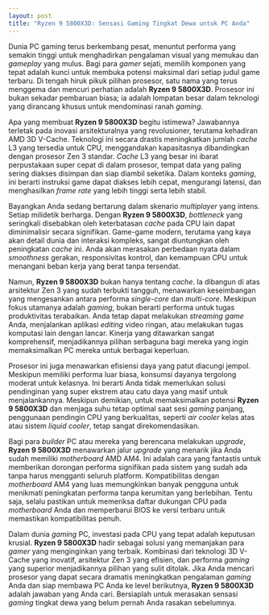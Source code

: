 ```yaml
---
layout: post
title: "Ryzen 9 5800X3D: Sensasi Gaming Tingkat Dewa untuk PC Anda"
---
```


Dunia PC gaming terus berkembang pesat, menuntut performa yang semakin tinggi untuk menghadirkan pengalaman visual yang memukau dan *gameplay* yang mulus. Bagi para *gamer* sejati, memilih komponen yang tepat adalah kunci untuk membuka potensi maksimal dari setiap judul game terbaru. Di tengah hiruk pikuk pilihan prosesor, satu nama yang terus menggema dan mencuri perhatian adalah **Ryzen 9 5800X3D**. Prosesor ini bukan sekadar pembaruan biasa; ia adalah lompatan besar dalam teknologi yang dirancang khusus untuk mendominasi ranah *gaming*.

Apa yang membuat **Ryzen 9 5800X3D** begitu istimewa? Jawabannya terletak pada inovasi arsitekturalnya yang revolusioner, terutama kehadiran AMD 3D V-Cache. Teknologi ini secara drastis meningkatkan jumlah *cache* L3 yang tersedia untuk CPU, menggandakan kapasitasnya dibandingkan dengan prosesor Zen 3 standar. *Cache* L3 yang besar ini ibarat perpustakaan super cepat di dalam prosesor, tempat data yang paling sering diakses disimpan dan siap diambil seketika. Dalam konteks *gaming*, ini berarti instruksi game dapat diakses lebih cepat, mengurangi latensi, dan menghasilkan *frame rate* yang lebih tinggi serta lebih stabil.

Bayangkan Anda sedang bertarung dalam skenario *multiplayer* yang intens. Setiap milidetik berharga. Dengan **Ryzen 9 5800X3D**, *bottleneck* yang seringkali disebabkan oleh keterbatasan *cache* pada CPU lain dapat diminimalisir secara signifikan. Game-game modern, terutama yang kaya akan detail dunia dan interaksi kompleks, sangat diuntungkan oleh peningkatan *cache* ini. Anda akan merasakan perbedaan nyata dalam *smoothness* gerakan, responsivitas kontrol, dan kemampuan CPU untuk menangani beban kerja yang berat tanpa tersendat.

Namun, **Ryzen 9 5800X3D** bukan hanya tentang *cache*. Ia dibangun di atas arsitektur Zen 3 yang sudah terbukti tangguh, menawarkan keseimbangan yang mengesankan antara performa *single-core* dan *multi-core*. Meskipun fokus utamanya adalah *gaming*, bukan berarti performa untuk tugas produktivitas terabaikan. Anda tetap dapat melakukan *streaming* *game* Anda, menjalankan aplikasi *editing* video ringan, atau melakukan tugas komputasi lain dengan lancar. Kinerja yang ditawarkan sangat komprehensif, menjadikannya pilihan serbaguna bagi mereka yang ingin memaksimalkan PC mereka untuk berbagai keperluan.

Prosesor ini juga menawarkan efisiensi daya yang patut diacungi jempol. Meskipun memiliki performa luar biasa, konsumsi dayanya tergolong moderat untuk kelasnya. Ini berarti Anda tidak memerlukan solusi pendinginan yang super ekstrem atau catu daya yang masif untuk menjalankannya. Meskipun demikian, untuk memaksimalkan potensi **Ryzen 9 5800X3D** dan menjaga suhu tetap optimal saat sesi *gaming* panjang, penggunaan pendingin CPU yang berkualitas, seperti *air cooler* kelas atas atau sistem *liquid cooler*, tetap sangat direkomendasikan.

Bagi para *builder* PC atau mereka yang berencana melakukan *upgrade*, **Ryzen 9 5800X3D** menawarkan jalur *upgrade* yang menarik jika Anda sudah memiliki *motherboard* AMD AM4. Ini adalah cara yang fantastis untuk memberikan dorongan performa signifikan pada sistem yang sudah ada tanpa harus mengganti seluruh platform. Kompatibilitas dengan *motherboard* AM4 yang luas memungkinkan banyak pengguna untuk menikmati peningkatan performa tanpa kerumitan yang berlebihan. Tentu saja, selalu pastikan untuk memeriksa daftar dukungan CPU pada *motherboard* Anda dan memperbarui BIOS ke versi terbaru untuk memastikan kompatibilitas penuh.

Dalam dunia *gaming* PC, investasi pada CPU yang tepat adalah keputusan krusial. **Ryzen 9 5800X3D** hadir sebagai solusi yang memanjakan para *gamer* yang menginginkan yang terbaik. Kombinasi dari teknologi 3D V-Cache yang inovatif, arsitektur Zen 3 yang efisien, dan performa *gaming* yang superior menjadikannya pilihan yang sulit ditolak. Jika Anda mencari prosesor yang dapat secara dramatis meningkatkan pengalaman *gaming* Anda dan siap membawa PC Anda ke level berikutnya, **Ryzen 9 5800X3D** adalah jawaban yang Anda cari. Bersiaplah untuk merasakan sensasi *gaming* tingkat dewa yang belum pernah Anda rasakan sebelumnya.
